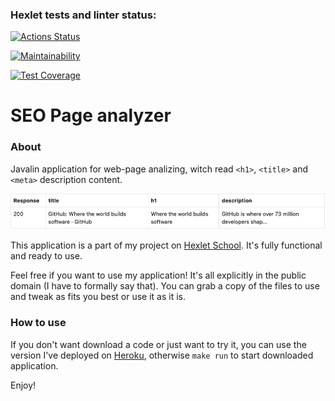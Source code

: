 ### Hexlet tests and linter status:
[![Actions Status](https://github.com/MadMan2k/java-project-lvl4/workflows/hexlet-check/badge.svg)](https://github.com/MadMan2k/java-project-lvl4/actions)

[![Maintainability](https://api.codeclimate.com/v1/badges/f840ad738840f2332e7c/maintainability)](https://codeclimate.com/github/MadMan2k/java-project-lvl4/maintainability)

[![Test Coverage](https://api.codeclimate.com/v1/badges/f840ad738840f2332e7c/test_coverage)](https://codeclimate.com/github/MadMan2k/java-project-lvl4/test_coverage)

# SEO Page analyzer

### About

Javalin application for web-page analizing, witch read `<h1>`, `<title>` and `<meta>` description content.

![Analize example](/assets/images/output1.png)

This application is a part of my project on [Hexlet School](https://ru.hexlet.io/). It's fully functional and ready to use.

Feel free if you want to use my application! It's all explicitly in the public domain (I have to formally say that). You can grab a copy of the files to use and tweak as fits you best or use it as it is.

### How to use

If you don't want download a code or just want to try it, you can use the version I've deployed on [Heroku](https://page-analyzer-project.herokuapp.com/), otherwise `make run` to start downloaded application.

Enjoy!